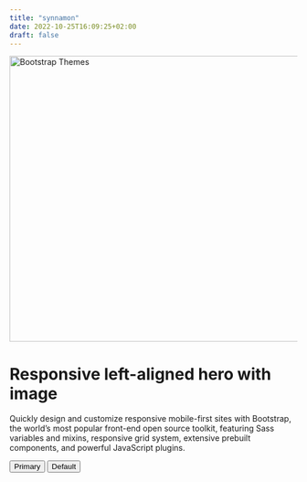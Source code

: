 ```yaml
---
title: "synnamon"
date: 2022-10-25T16:09:25+02:00
draft: false
---
```


<div>
  <div class="container">
    <div class="row">
      <div class="row flex-lg-row-reverse align-items-center g-5 py-5">
        <div class="col-10 col-sm-8 col-lg-6">
          <img
            src="/images/cloud.jpg"
            class="d-block mx-lg-auto img-fluid"
            alt="Bootstrap Themes"
            width="700"
            height="500"
            loading="lazy"
          />
        </div>
        <div class="col-lg-6">
          <h1 class="display-5 fw-bold lh-1 mb-3">
            Responsive left-aligned hero with image
          </h1>
          <p class="lead">
            Quickly design and customize responsive mobile-first sites with
            Bootstrap, the world’s most popular front-end open source toolkit,
            featuring Sass variables and mixins, responsive grid system,
            extensive prebuilt components, and powerful JavaScript plugins.
          </p>
          <div class="d-grid gap-2 d-md-flex justify-content-md-start">
            <button type="button" class="btn btn-primary btn-lg px-4 me-md-2">
              Primary
            </button>
            <button type="button" class="btn btn-outline-secondary btn-lg px-4">
              Default
            </button>
          </div>
        </div>
      </div>
    </div>
  </div>
</div>
